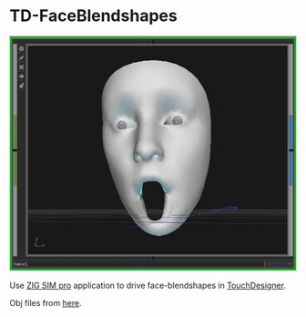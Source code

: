 # TD-FaceBlendshapes
![](img/op.jpg)

Use [ZIG SIM pro](https://zig-project.com/) application to drive face-blendshapes in [TouchDesigner](https://derivative.ca/).

Obj files from [here](http://blog.kiteandlightning.la/iphone-x-facial-capture-apple-blendshapes/).